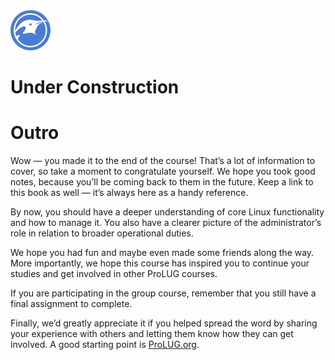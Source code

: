 <div class="flex-container">
        <img src="https://github.com/ProfessionalLinuxUsersGroup/img/blob/main/Assets/Logos/ProLUG_Round_Transparent_LOGO.png?raw=true" width="64" height="64"></img>
    <p>
        <h1>Under Construction</h1>
    </p>
</div>

# Outro

Wow — you made it to the end of the course! That’s a lot of information to cover, so take a moment to congratulate yourself. We hope you took good notes, because you’ll be coming back to them in the future. Keep a link to this book as well — it’s always here as a handy reference.  

By now, you should have a deeper understanding of core Linux functionality and how to manage it. You also have a clearer picture of the administrator’s role in relation to broader operational duties.  

We hope you had fun and maybe even made some friends along the way. More importantly, we hope this course has inspired you to continue your studies and get involved in other ProLUG courses.  

If you are participating in the group course, remember that you still have a final assignment to complete.  

Finally, we’d greatly appreciate it if you helped spread the word by sharing your experience with others and letting them know how they can get involved. A good starting point is [ProLUG.org](https://prolug.org).  

